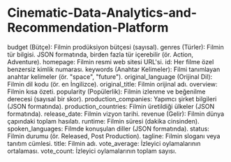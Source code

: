 # Cinematic-Data-Analytics-and-Recommendation-Platform

budget (Bütçe): Filmin prodüksiyon bütçesi (sayısal).
genres (Türler): Filmin tür bilgisi. JSON formatında, birden fazla tür içerebilir (ör. Action, Adventure).
homepage: Filmin resmi web sitesi URL'si.
id: Her filme özel benzersiz kimlik numarası.
keywords (Anahtar Kelimeler): Filmi tanımlayan anahtar kelimeler (ör. "space", "future").
original_language (Orijinal Dil): Filmin dil kodu (ör. en İngilizce).
original_title: Filmin orijinal adı.
overview: Filmin kısa özeti.
popularity (Popülerlik): Filmin izlenme ve beğenilme derecesi (sayısal bir skor).
production_companies: Yapımcı şirket bilgileri (JSON formatında).
production_countries: Filmin üretildiği ülkeler (JSON formatında).
release_date: Filmin vizyon tarihi.
revenue (Gelir): Filmin dünya çapındaki toplam hasılatı.
runtime: Filmin süresi (dakika cinsinden).
spoken_languages: Filmde konuşulan diller (JSON formatında).
status: Filmin durumu (ör. Released, Post Production).
tagline: Filmin sloganı veya tanıtım cümlesi.
title: Filmin adı.
vote_average: İzleyici oylamalarının ortalaması.
vote_count: İzleyici oylamalarının toplam sayısı.
